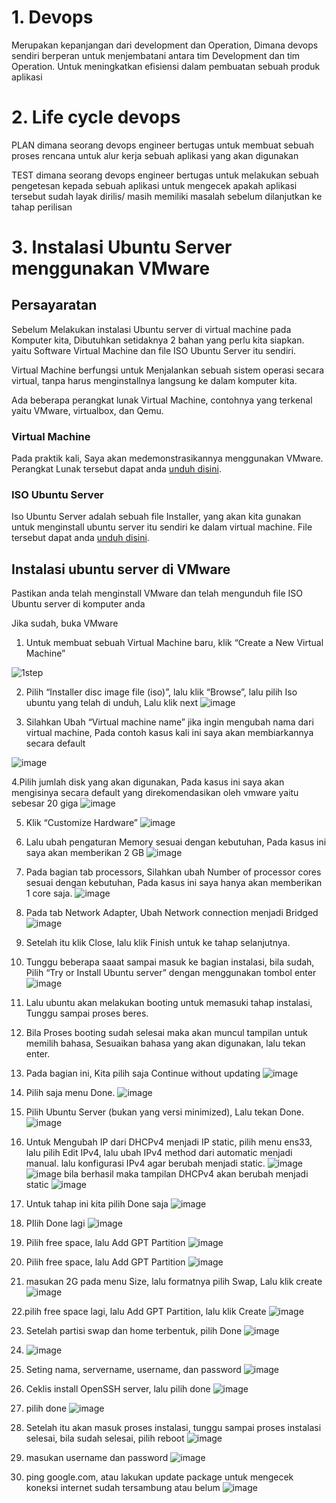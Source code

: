 # 1. Devops
Merupakan kepanjangan dari development dan Operation, Dimana devops sendiri berperan untuk menjembatani antara tim Development dan tim Operation. Untuk meningkatkan efisiensi dalam pembuatan sebuah produk aplikasi

# 2. Life cycle devops

PLAN
dimana seorang devops engineer bertugas untuk membuat sebuah proses rencana
untuk alur kerja sebuah aplikasi yang akan digunakan

TEST
dimana seorang devops engineer bertugas untuk melakukan sebuah pengetesan kepada sebuah aplikasi untuk mengecek apakah aplikasi tersebut sudah layak dirilis/ masih memiliki masalah sebelum dilanjutkan ke tahap perilisan



# 3. Instalasi Ubuntu Server menggunakan VMware
## Persayaratan
Sebelum Melakukan instalasi Ubuntu server di
virtual machine pada Komputer kita, Dibutuhkan
setidaknya 2 bahan yang perlu kita siapkan.
yaitu Software Virtual Machine dan file ISO Ubuntu Server
itu sendiri.

Virtual Machine berfungsi untuk Menjalankan sebuah
sistem operasi secara virtual, tanpa harus menginstallnya
langsung ke dalam komputer kita.

Ada beberapa perangkat lunak Virtual Machine, 
contohnya yang terkenal yaitu VMware, virtualbox,
dan Qemu.

### Virtual Machine
Pada praktik kali, Saya akan medemonstrasikannya
menggunakan VMware.
Perangkat Lunak tersebut dapat anda 
[unduh disini](https://www.Vmware.com/asean/products/workstation-player/workstation-player-evaluation.html).

### ISO Ubuntu Server

Iso Ubuntu Server adalah sebuah file Installer, yang
akan kita gunakan untuk menginstall ubuntu server itu sendiri
ke dalam virtual machine. File tersebut dapat anda
[unduh disini](https://ubuntu.com/download/server).


## Instalasi ubuntu server di VMware

Pastikan anda telah menginstall VMware dan telah mengunduh
file ISO Ubuntu server di komputer anda

Jika sudah, buka VMware

1. Untuk membuat sebuah Virtual Machine baru, klik “Create a New Virtual Machine”

![1step](https://user-images.githubusercontent.com/36489276/201755234-72e1c942-f9b2-49fd-9314-244eb3fc4c61.png)

2. Pilih “Installer disc image file (iso)”, lalu klik “Browse”, lalu pilih Iso ubuntu yang telah di unduh, Lalu klik next
![image](https://user-images.githubusercontent.com/36489276/201804393-0364b641-3bb3-468f-bee7-5bcdd933d634.png)

3. Silahkan Ubah “Virtual machine name” jika ingin mengubah nama dari virtual machine, Pada contoh kasus kali ini saya akan 
membiarkannya secara default

![image](https://user-images.githubusercontent.com/36489276/201876203-28125f30-51fc-494a-a9aa-15061b7596a2.png)

4.Pilih jumlah disk yang akan digunakan, Pada kasus ini saya akan mengisinya secara default yang direkomendasikan oleh vmware yaitu sebesar 20 giga
![image](https://user-images.githubusercontent.com/36489276/201876427-4bd6b2bd-f8c4-48ce-a97c-97687dd5c25b.png)

5. Klik “Customize Hardware”
![image](https://user-images.githubusercontent.com/36489276/201876586-52667571-f45a-4387-ac1c-216de6536e7c.png)

6. Lalu ubah pengaturan Memory sesuai dengan kebutuhan, Pada kasus ini saya akan memberikan 2 GB
![image](https://user-images.githubusercontent.com/36489276/201876765-f011865a-4fda-4129-a6a0-be1fa521a48f.png)

7. Pada bagian tab processors, Silahkan ubah Number of processor cores sesuai dengan kebutuhan, Pada kasus ini saya hanya akan memberikan 1 core saja.
![image](https://user-images.githubusercontent.com/36489276/201877011-e0bf6434-0a83-4b13-bb61-4388625f99cb.png)

8. Pada tab Network Adapter, Ubah Network connection menjadi Bridged
![image](https://user-images.githubusercontent.com/36489276/201877206-c97b7c56-2180-40aa-8de4-fe7c6e900387.png)

9. Setelah itu klik Close, lalu klik Finish untuk ke tahap selanjutnya.
10. Tunggu beberapa saaat sampai masuk ke bagian instalasi, bila sudah, Pilih “Try or Install Ubuntu server” dengan menggunakan tombol enter
![image](https://user-images.githubusercontent.com/36489276/201877426-899431a8-ed5e-4c95-b46e-140b3bcd9ca0.png)

11. Lalu ubuntu akan melakukan booting untuk memasuki tahap instalasi, Tunggu sampai proses beres.
12. Bila Proses booting sudah selesai maka akan muncul tampilan untuk memilih bahasa, Sesuaikan bahasa yang akan digunakan, lalu tekan enter.

13. Pada bagian ini, Kita pilih saja Continue without updating
![image](https://user-images.githubusercontent.com/36489276/201878045-46a3e76b-05f4-4c78-b816-fc723e31da69.png)

14. Pilih saja menu Done.
![image](https://user-images.githubusercontent.com/36489276/201878225-eb6a548f-2f3a-4d49-a9a0-270fd2f43044.png)

15. Pilih Ubuntu Server (bukan yang versi minimized), Lalu tekan Done.
![image](https://user-images.githubusercontent.com/36489276/201878382-965c4ce6-7b3f-4b07-b06e-1dd046d44796.png)

16. Untuk Mengubah IP dari DHCPv4 menjadi IP static, pilih menu ens33, lalu pilih Edit IPv4, lalu ubah IPv4 method dari automatic menjadi manual. lalu konfigurasi IPv4 agar berubah menjadi static.
![image](https://user-images.githubusercontent.com/36489276/201879129-32f2ec08-cbe6-44e9-b8f8-c721de6ee634.png)
![image](https://user-images.githubusercontent.com/36489276/201879177-54e5dfa9-0df2-4e6e-9d38-66fbbcf61c01.png)
bila berhasil maka tampilan DHCPv4 akan berubah menjadi static
![image](https://user-images.githubusercontent.com/36489276/201879261-a993c26b-d46b-4cbe-9aed-32b4f3f88929.png)

17. Untuk tahap ini kita pilih Done saja
![image](https://user-images.githubusercontent.com/36489276/201879411-6e12b977-a824-4088-a34e-1335ccf578ad.png)

18. PIlih Done lagi
![image](https://user-images.githubusercontent.com/36489276/201879832-54721297-913b-405b-ba4a-b1071aa350a5.png)

19. Pilih free space, lalu Add GPT Partition
![image](https://user-images.githubusercontent.com/36489276/201880002-60890b8b-0527-4cea-b952-6db4afd8ed10.png)

20. Pilih free space, lalu Add GPT Partition
![image](https://user-images.githubusercontent.com/36489276/201880441-b3fe88fa-9e24-4873-82b7-d999082bedee.png)

21. masukan 2G pada menu Size, lalu formatnya pilih Swap, Lalu klik create
![image](https://user-images.githubusercontent.com/36489276/201880530-14e25f70-5b02-4d60-a18b-ae302357d26b.png)

22.pilih free space lagi, lalu Add GPT Partition, lalu klik Create
![image](https://user-images.githubusercontent.com/36489276/201880635-b591525a-efd6-49e0-9bbe-06fde589db7f.png)

23. Setelah partisi swap dan home terbentuk, pilih Done
![image](https://user-images.githubusercontent.com/36489276/201880721-d98c5872-6d50-44ee-8f83-628c245b9179.png)

24. ![image](https://user-images.githubusercontent.com/36489276/201880792-f1e6e14f-ee2e-4901-89a5-46425c8ad51e.png)

25. Seting nama, servername, username, dan password
![image](https://user-images.githubusercontent.com/36489276/201881289-423cf365-6a67-4266-a559-f3b215aeac49.png)

26. Ceklis install OpenSSH server, lalu pilih done
![image](https://user-images.githubusercontent.com/36489276/201881471-29d40f75-f7bf-46f9-8592-c67c16d0a7f5.png)

27. pilih done
![image](https://user-images.githubusercontent.com/36489276/201881700-b56341ad-c39b-4824-af23-0a3d5fd18752.png)

28. Setelah itu akan masuk proses instalasi, tunggu sampai proses instalasi selesai, bila sudah selesai, pilih reboot
![image](https://user-images.githubusercontent.com/36489276/201892871-d6299772-2035-48e9-afaf-d76ed11f884d.png)

29. masukan username dan password
![image](https://user-images.githubusercontent.com/36489276/201893103-2d9027ce-cc35-40fb-90ef-f9bc1997a950.png)

30. ping google.com, atau lakukan update package untuk mengecek koneksi internet sudah tersambung atau belum
![image](https://user-images.githubusercontent.com/36489276/201893388-537dbc09-1dba-4163-941c-3b54f8aeac47.png)




